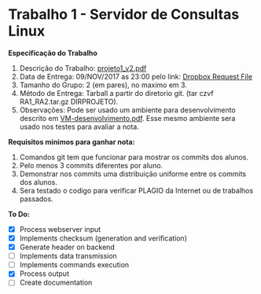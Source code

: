 # Trabalho 1 - Servidor de Consultas Linux

__Especificação do Trabalho__  

1. Descrição do Trabalho: [projeto1_v2.pdf](http://www2.dc.ufscar.br/~marcondes/redes-2sem-2017/projeto1_v2.pdf)  
2. Data de Entrega: 09/NOV/2017 as 23:00 pelo link: [Dropbox Request File](https://www.dropbox.com/request/9dzJ6xXlKJp4LNXqb27I)  
3. Tamanho do Grupo: 2 (em pares), no maximo em 3.  
4. Método de Entrega: Tarball a partir do diretorio git. (tar czvf RA1_RA2.tar.gz DIRPROJETO).  
5. Observações: Pode ser usado um ambiente para desenvolvimento descrito em [VM-desenvolvimento.pdf](http://www2.dc.ufscar.br/~marcondes/redes-2sem-2017/VM-desenvolvimento.pdf). Esse mesmo ambiente sera usado nos testes para avaliar a nota.  

__Requisitos minimos para ganhar nota:__  

1. Comandos git tem que funcionar para mostrar os commits dos alunos.  
2. Pelo menos 3 commits diferentes por aluno.  
3. Demonstrar nos commits uma distribuição uniforme entre os commits dos alunos.  
4. Sera testado o codigo para verificar PLAGIO da Internet ou de trabalhos passados. 

__To Do:__
- [x] Process webserver input  
- [x] Implements checksum (generation and verification)  
- [x] Generate header on backend  
- [ ] Implements data transmission  
- [ ] Implements commands execution  
- [x] Process output  
- [ ] Create documentation  
